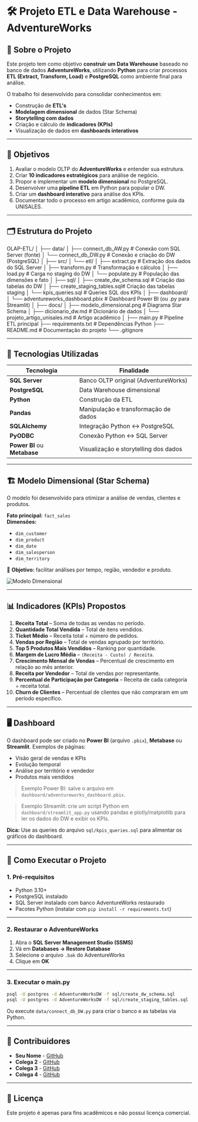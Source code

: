 # 🛠️ Projeto ETL e Data Warehouse - AdventureWorks

## 📖 Sobre o Projeto
Este projeto tem como objetivo **construir um Data Warehouse** baseado no banco de dados **AdventureWorks**, utilizando **Python** para criar processos **ETL (Extract, Transform, Load)** e **PostgreSQL** como ambiente final para análise.  

O trabalho foi desenvolvido para consolidar conhecimentos em:
- Construção de **ETL's**
- **Modelagem dimensional** de dados (Star Schema)
- **Storytelling com dados**
- Criação e cálculo de **indicadores (KPIs)**
- Visualização de dados em **dashboards interativos**

---

## 🎯 Objetivos
1. Avaliar o modelo OLTP do **AdventureWorks** e entender sua estrutura.
2. Criar **10 indicadores estratégicos** para análise de negócio.
3. Propor e implementar um **modelo dimensional** no PostgreSQL.
4. Desenvolver uma **pipeline ETL** em Python para popular o DW.
5. Criar um **dashboard interativo** para análise dos KPIs.
6. Documentar todo o processo em artigo acadêmico, conforme guia da UNISALES.

---

## 🗂️ Estrutura do Projeto



OLAP-ETL/
│
├── data/
│   ├── connect_db_AW.py         # Conexão com SQL Server (fonte)
│   └── connect_db_DW.py         # Conexão e criação do DW (PostgreSQL)
│
├── src/
│   └── etl/
│       ├── extract.py           # Extração dos dados do SQL Server
│       ├── transform.py         # Transformação e cálculos
│       ├── load.py              # Carga no staging do DW
│       └── populate.py          # População das dimensões e fato
│
├── sql/
│   ├── create_dw_schema.sql     # Criação das tabelas do DW
│   ├── create_staging_tables.sql# Criação das tabelas staging
│   └── kpis_queries.sql         # Queries SQL dos KPIs
│
├── dashboard/
│   └── adventureworks_dashboard.pbix   # Dashboard Power BI (ou .py para Streamlit)
│
├── docs/
│   ├── modelo_dimensional.png         # Diagrama Star Schema
│   ├── dicionario_dw.md               # Dicionário de dados
│   └── projeto_artigo_unisales.md     # Artigo acadêmico
│
├── main.py                   # Pipeline ETL principal
├── requirements.txt          # Dependências Python
├── README.md                 # Documentação do projeto
└── .gitignore



---

## 🔧 Tecnologias Utilizadas
| Tecnologia | Finalidade |
|-------------|------------|
| **SQL Server** | Banco OLTP original (AdventureWorks) |
| **PostgreSQL** | Data Warehouse dimensional |
| **Python** | Construção da ETL |
| **Pandas** | Manipulação e transformação de dados |
| **SQLAlchemy** | Integração Python ↔ PostgreSQL |
| **PyODBC** | Conexão Python ↔ SQL Server |
| **Power BI** ou **Metabase** | Visualização e storytelling dos dados |

---

## 🏗️ Modelo Dimensional (Star Schema)
O modelo foi desenvolvido para otimizar a análise de vendas, clientes e produtos.  

**Fato principal:** `fact_sales`  
**Dimensões:**
- `dim_customer`  
- `dim_product`  
- `dim_date`  
- `dim_salesperson`  
- `dim_territory`

📌 **Objetivo:** facilitar análises por tempo, região, vendedor e produto.

![Modelo Dimensional](docs/modelo_dimensional.png)

---

## 📊 Indicadores (KPIs) Propostos
1. **Receita Total** – Soma de todas as vendas no período.
2. **Quantidade Total Vendida** – Total de itens vendidos.
3. **Ticket Médio** – Receita total ÷ número de pedidos.
4. **Vendas por Região** – Total de vendas agrupado por território.
5. **Top 5 Produtos Mais Vendidos** – Ranking por quantidade.
6. **Margem de Lucro Média** – `(Receita - Custo) / Receita`.
7. **Crescimento Mensal de Vendas** – Percentual de crescimento em relação ao mês anterior.
8. **Receita por Vendedor** – Total de vendas por representante.
9. **Percentual de Participação por Categoria** – Receita de cada categoria ÷ receita total.
10. **Churn de Clientes** – Percentual de clientes que não compraram em um período específico.

---


## 🖥️ Dashboard

O dashboard pode ser criado no **Power BI** (arquivo `.pbix`), **Metabase** ou **Streamlit**. Exemplos de páginas:

- Visão geral de vendas e KPIs
- Evolução temporal
- Análise por território e vendedor
- Produtos mais vendidos

> Exemplo Power BI: salve o arquivo em `dashboard/adventureworks_dashboard.pbix`.

> Exemplo Streamlit: crie um script Python em `dashboard/streamlit_app.py` usando pandas e plotly/matplotlib para ler os dados do DW e exibir os KPIs.

**Dica:** Use as queries do arquivo `sql/kpis_queries.sql` para alimentar os gráficos do dashboard.

---

## 🚀 Como Executar o Projeto

### **1. Pré-requisitos**

* Python 3.10+
* PostgreSQL instalado
* SQL Server instalado com banco AdventureWorks restaurado
* Pacotes Python (instalar com `pip install -r requirements.txt`)

---

### **2. Restaurar o AdventureWorks**

1. Abra o **SQL Server Management Studio (SSMS)**
2. Vá em **Databases → Restore Database**
3. Selecione o arquivo `.bak` do AdventureWorks
4. Clique em **OK**

---



### **3. Executar o main.py**

```bash
psql -U postgres -d AdventureWorksDW -f sql/create_dw_schema.sql
psql -U postgres -d AdventureWorksDW -f sql/create_staging_tables.sql
```

Ou execute `data/connect_db_DW.py` para criar o banco e as tabelas via Python.

---


## 🤝 Contribuidores

* **Seu Nome** - [GitHub](https://github.com/seuusuario)
* **Colega 2** - [GitHub](https://github.com/colega2)
* **Colega 3** - [GitHub](https://github.com/colega3)
* **Colega 4** - [GitHub](https://github.com/colega4)

---


## 📄 Licença

Este projeto é apenas para fins acadêmicos e não possui licença comercial.

```

